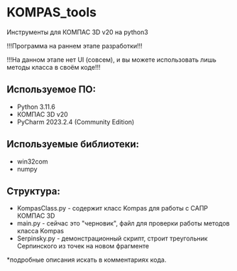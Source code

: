 # KOMPAS_tools
Инструменты для КОМПАС 3D v20 на python3

!!!Программа на раннем этапе разработки!!!

!!!На данном этапе нет UI (совсем), и вы можете использовать лишь методы класса в своём коде!!!

Используемое ПО:
-
- Python 3.11.6
- КОМПАС 3D v20
- PyCharm 2023.2.4 (Community Edition)

Используемые библиотеки:
-
- win32com
- numpy

Структура:
- 
- KompasClass.py - содержит класс Kompas для работы с САПР КОМПАС 3D
- main.py - сейчас это "черновик", файл для проверки работы методов класса Kompas
- Serpinsky.py - демонстрационный скрипт, строит треугольник Серпинского из точек на новом фрагменте

*подробные описания искать в комментариях кода.